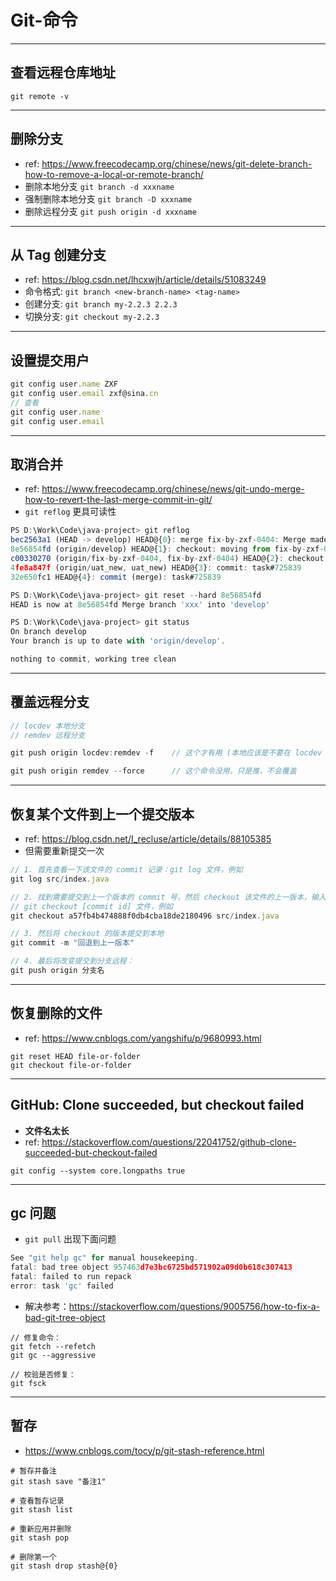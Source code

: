 # Git-命令


---
## 查看远程仓库地址
```shell
git remote -v
```


---
## 删除分支
- ref: https://www.freecodecamp.org/chinese/news/git-delete-branch-how-to-remove-a-local-or-remote-branch/
- 删除本地分支 `git branch -d xxxname`
- 强制删除本地分支 `git branch -D xxxname`
- 删除远程分支 `git push origin -d xxxname`


---
## 从 Tag 创建分支
- ref: https://blog.csdn.net/lhcxwjh/article/details/51083249
- 命令格式: `git branch <new-branch-name> <tag-name>`
- 创建分支: `git branch my-2.2.3 2.2.3`
- 切换分支: `git checkout my-2.2.3`


---
## 设置提交用户
```js
git config user.name ZXF
git config user.email zxf@sina.cn
// 查看
git config user.name
git config user.email
```


---
## 取消合并
- ref: https://www.freecodecamp.org/chinese/news/git-undo-merge-how-to-revert-the-last-merge-commit-in-git/
- `git reflog` 更具可读性
```js
PS D:\Work\Code\java-project> git reflog
bec2563a1 (HEAD -> develop) HEAD@{0}: merge fix-by-zxf-0404: Merge made by the 'ort' strategy.  // 这个是合并的记录
8e56854fd (origin/develop) HEAD@{1}: checkout: moving from fix-by-zxf-0404 to develop           // 回滚到这
c00330270 (origin/fix-by-zxf-0404, fix-by-zxf-0404) HEAD@{2}: checkout: moving from uat_new to fix-by-zxf-0404
4fe8a847f (origin/uat_new, uat_new) HEAD@{3}: commit: task#725839
32e650fc1 HEAD@{4}: commit (merge): task#725839

PS D:\Work\Code\java-project> git reset --hard 8e56854fd                                        // 与上对应
HEAD is now at 8e56854fd Merge branch 'xxx' into 'develop'

PS D:\Work\Code\java-project> git status
On branch develop
Your branch is up to date with 'origin/develop'.

nothing to commit, working tree clean
```


---
## 覆盖远程分支
```js
// locdev 本地分支
// remdev 远程分支

git push origin locdev:remdev -f    // 这个才有用 (本地应该是不要在 locdev 分支上使用此命令)

git push origin remdev --force      // 这个命令没用，只是推，不会覆盖
```


---
## 恢复某个文件到上一个提交版本
- ref: https://blog.csdn.net/I_recluse/article/details/88105385
- 但需要重新提交一次
```js
// 1. 首先查看一下该文件的 commit 记录：git log 文件，例如 
git log src/index.java

// 2. 找到需要提交到上一个版本的 commit 号，然后 checkout 该文件的上一版本，输入下面的指令：
// git checkout [commit id] 文件，例如 
git checkout a57fb4b474888f0db4cba18de2180496 src/index.java

// 3. 然后将 checkout 的版本提交到本地
git commit -m "回退到上一版本"

// 4. 最后将改变提交到分支远程：
git push origin 分支名
```


---
## 恢复删除的文件
- ref: https://www.cnblogs.com/yangshifu/p/9680993.html
```shell
git reset HEAD file-or-folder
git checkout file-or-folder
```


---
## GitHub: Clone succeeded, but checkout failed
- **文件名太长**
- ref: https://stackoverflow.com/questions/22041752/github-clone-succeeded-but-checkout-failed
```shell
git config --system core.longpaths true
```


---
## gc 问题
- `git pull` 出现下面问题
```js
See "git help gc" for manual housekeeping.
fatal: bad tree object 957463d7e3bc6725bd571902a09d0b618c307413
fatal: failed to run repack
error: task 'gc' failed
```

- 解决参考：https://stackoverflow.com/questions/9005756/how-to-fix-a-bad-git-tree-object
```shell
// 修复命令：
git fetch --refetch
git gc --aggressive

// 校验是否修复：
git fsck
```


---
## 暂存
- https://www.cnblogs.com/tocy/p/git-stash-reference.html
```shell
# 暂存并备注
git stash save "备注1"

# 查看暂存记录
git stash list

# 重新应用并删除
git stash pop

# 删除第一个
git stash drop stash@{0}
```